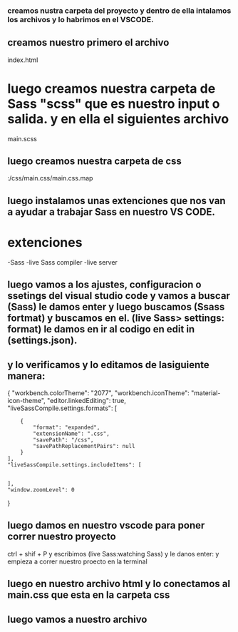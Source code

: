 ### creamos nustra carpeta del proyecto y dentro de ella  intalamos los archivos y lo habrimos en el VSCODE.
##
## creamos nuestro primero el archivo
index.html
# luego creamos nuestra carpeta de Sass "scss" que es nuestro input o salida. y en ella el siguientes archivo
main.scss
## luego creamos nuestra carpeta de css
:/css/main.css/main.css.map
##  luego instalamos unas extenciones que nos van a ayudar a trabajar Sass en nuestro VS CODE.

# extenciones
-Sass
-live Sass compiler
-live server

## luego vamos a los ajustes, configuracion o ssetings del visual studio code y vamos a buscar (Sass) le damos enter y luego buscamos (Ssass fortmat) y buscamos en el. (live Sass> settings: format) le damos en ir al codigo en edit in (settings.json). 

## y lo verificamos y lo editamos de lasiguiente manera:

{
    "workbench.colorTheme": "2077",
    "workbench.iconTheme": "material-icon-theme",
    "editor.linkedEditing": true,
    "liveSassCompile.settings.formats": [
        



        {
            "format": "expanded",
            "extensionName": ".css",
            "savePath": "/css",
            "savePathReplacementPairs": null
        }
    ],
    "liveSassCompile.settings.includeItems": [

        
    ],
    "window.zoomLevel": 0
}

## luego damos en nuestro vscode para poner correr nuestro proyecto

ctrl + shif + P  y escribimos (live Sass:watching Sass) y le danos enter:
y empieza a correr nuestro proecto en la terminal

## luego en nuestro archivo html y lo conectamos al main.css que esta en la carpeta css
## luego vamos a nuestro archivo
